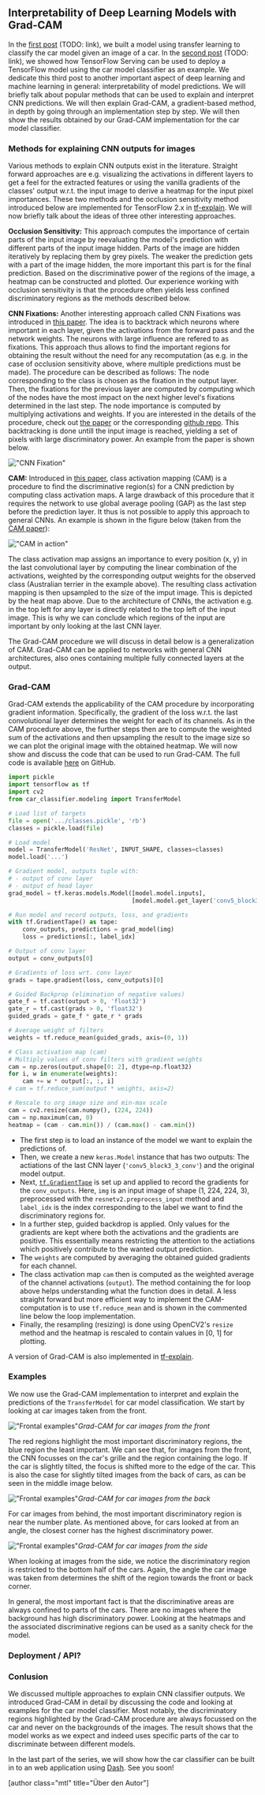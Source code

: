 ## Interpretability of Deep Learning Models with Grad-CAM

In the [first post]() (TODO: link), we built a model using transfer learning to classify the car model given an image of a car. In the [second post]() (TODO: link), we showed how TensorFlow Serving can be used to deploy a TensorFlow model using the car model classifier as an example. We dedicate this third post to another important aspect of deep learning and machine learning in general: interpretability of model predictions. We will briefly talk about popular methods that can be used to explain and interpret CNN predictions. We will then explain Grad-CAM, a gradient-based method, in depth by going through an implementation step by step. We will then show the results obtained by our Grad-CAM implementation for the car model classifier.

### Methods for explaining CNN outputs for images

Various methods to explain CNN outputs exist in the literature. Straight forward approaches are e.g. visualizing the activations in different layers to get a feel for the extracted features or using the vanilla gradients of the classes' output w.r.t. the input image to derive a heatmap for the input pixel importances. These two methods and the occlusion sensitivity method introduced below are implemented for TensorFlow 2.x in [tf-explain](https://github.com/sicara/tf-explain#vanilla-gradients). We will now briefly talk about the ideas of three other interesting approaches.

**Occlusion Sensitivity:** This approach computes the importance of certain parts of the input image by reevaluating the model's prediction with different parts of the input image hidden. Parts of the image are hidden iteratively by replacing them by grey pixels. The weaker the prediction gets with a part of the image hidden, the more important this part is for the final prediction. Based on the discriminative power of the regions of the image, a heatmap can be constructed and plotted. Our experience working with occlusion sensitivity is that the procedure often yields less confined discriminatory regions as the methods described below.

**CNN Fixations:** Another interesting approach called CNN Fixations was introduced in [this paper](https://arxiv.org/abs/1708.06670). The idea is to backtrack which neurons where important in each layer, given the activations from the forward pass and the network weights. The neurons with large influence are refered to as fixations. This approach thus allows to find the important regions for obtaining the result without the need for any recomputation (as e.g. in the case of occlusion sensitivity above, where multiple predictions must be made). The procedure can be described as follows: The node corresponding to the class is chosen as the fixation in the output layer. Then, the fixations for the previous layer are computed by computing which of the nodes have the most impact on the next higher level's fixations determined in the last step. The node importance is computed by multiplying activations and weights. If you are interested in the details of the procedure, check out [the paper](https://arxiv.org/abs/1708.06670) or the corresponding [github repo](https://github.com/val-iisc/cnn-fixations). This backtracking is done untill the input image is reached, yielding a set of pixels with large discriminatory power. An example from the paper is shown below.

!["CNN Fixation"](CNNFixation.png)

**CAM:** Introduced in [this paper](https://arxiv.org/abs/1512.04150), class activation mapping (CAM) is a procedure to find the discriminative region(s) for a CNN prediction by computing class activation maps. A large drawback of this procedure that it requires the network to use global average pooling (GAP) as the last step before the prediction layer. It thus is not possible to apply this approach to general CNNs. An example is shown in the figure below (taken from the [CAM paper](https://arxiv.org/abs/1512.04150)):

!["CAM in action"](CAM_orig_paper.png)

The class activation map assigns an importance to every position (x, y) in the last convolutional layer by computing the linear combination of the activations, weighted by the corresponding output weights for the observed class (Australian terrier in the example above). The resulting class activation mapping is then upsampled to the size of the imput image. This is depicted by the heat map above. Due to the architecture of CNNs, the activation e.g. in the top left for any layer is directly related to the top left of the input image. This is why we can conclude which regions of the input are important by only looking at the last CNN layer.

The Grad-CAM procedure we will discuss in detail below is a generalization of CAM. Grad-CAM can be applied to networks with general CNN architectures, also ones containing multiple fully connected layers at the output.

### Grad-CAM

Grad-CAM extends the applicability of the CAM procedure by incorporating gradient information. Specifically, the gradient of the loss w.r.t. the last convolutional layer determines the weight for each of its channels. As in the CAM procedure above, the further steps then are to compute the weighted sum of the activations and then upsampling the result to the image size so we can plot the original image with the obtained heatmap. We will now show and discuss the code that can be used to run Grad-CAM. The full code is available [here](https://github.com/fabianmax/car-classification/blob/master/car_classifier/grad_cam.py) on GitHub.

```python
import pickle
import tensorflow as tf
import cv2
from car_classifier.modeling import TransferModel

# Load list of targets
file = open('.../classes.pickle', 'rb')
classes = pickle.load(file)

# Load model
model = TransferModel('ResNet', INPUT_SHAPE, classes=classes)
model.load('...')

# Gradient model, outputs tuple with:
# - output of conv layer
# - output of head layer
grad_model = tf.keras.models.Model([model.model.inputs],
                                   [model.model.get_layer('conv5_block3_3_conv').output, model.model.output])

# Run model and record outputs, loss, and gradients
with tf.GradientTape() as tape:
    conv_outputs, predictions = grad_model(img)
    loss = predictions[:, label_idx]

# Output of conv layer
output = conv_outputs[0]

# Gradients of loss wrt. conv layer
grads = tape.gradient(loss, conv_outputs)[0]

# Guided Backprop (elimination of negative values)
gate_f = tf.cast(output > 0, 'float32')
gate_r = tf.cast(grads > 0, 'float32')
guided_grads = gate_f * gate_r * grads

# Average weight of filters
weights = tf.reduce_mean(guided_grads, axis=(0, 1))

# Class activation map (cam)
# Multiply values of conv filters with gradient weights
cam = np.zeros(output.shape[0: 2], dtype=np.float32)
for i, w in enumerate(weights):
    cam += w * output[:, :, i]
# cam = tf.reduce_sum(output * weights, axis=2)

# Rescale to org image size and min-max scale
cam = cv2.resize(cam.numpy(), (224, 224))
cam = np.maximum(cam, 0)
heatmap = (cam - cam.min()) / (cam.max() - cam.min())
```

* The first step is to load an instance of the model we want to explain the predictions of.
* Then, we create a new `keras.Model` instance that has two outputs: The actiations of the last CNN layer (`'conv5_block3_3_conv'`) and the original model output.
* Next, [`tf.GradientTape`](https://www.tensorflow.org/api_docs/python/tf/GradientTape) is set up and applied to record the gradients for the `conv_outputs`. Here, `img` is an input image of shape (1, 224, 224, 3), preprocessed with the `resnetv2.preprocess_input` method and `label_idx` is the index corresponding to the label we want to find the discriminatory regions for.
* In a further step, guided backdrop is applied. Only values for the gradients are kept where both the activations and the gradients are positive. This essentially means restricting the attention to the actiations which positively contribute to the wanted output prediction.
* The `weights` are computed by averaging the obtained guided gradients for each channel.
* The class activation map `cam`  then is computed as the weighted average of the channel activations (`output`). The method containing the for loop above helps understanding what the function does in detail. A less straight forward but more efficient way to implement the CAM-computation is to use `tf.reduce_mean` and is shown in the commented line below the loop implementation.
* Finally, the resampling (resizing) is done using OpenCV2's `resize` method and the heatmap is rescaled to contain values in [0, 1] for plotting.

A version of Grad-CAM is also implemented in [tf-explain](https://github.com/sicara/tf-explain#vanilla-gradients).

### Examples

We now use the Grad-CAM implementation to interpret and explain the predictions of the `TransferModel` for car model classification. We start by looking at car images taken from the front.

!["Frontal examples"](front.png)*Grad-CAM for car images from the front*

The red regions highlight the most important discriminatory regions, the blue region the least important. We can see that, for images from the front, the CNN focusses on the car's grille and the region containing the logo. If the car is slightly tilted, the focus is shifted more to the edge of the car. This is also the case for slightly tilted images from the back of cars, as can be seen in the middle image below.

!["Frontal examples"](back.png)*Grad-CAM for car images from the back*

For car images from behind, the most important discriminatory region is near the number plate. As mentioned above, for cars looked at from an angle, the closest corner has the highest discriminatory power.

!["Frontal examples"](side.png)*Grad-CAM for car images from the side*

When looking at images from the side, we notice the discriminatory region is restricted to the bottom half of the cars. Again, the angle the car image was taken from determines the shift of the region towards the front or back corner.

In general, the most important fact is that the discriminative areas are always confined to parts of the cars. There are no images where the background has high discriminatory power. Looking at the heatmaps and the associated discriminative regions can be used as a sanity check for the model.

### Deployment / API?

### Conlusion

We discussed multiple approaches to explain CNN classifier outputs. We introduced Grad-CAM in detail by discussing the code and looking at examples for the car model classifier. Most notably, the discriminatory regions highlighted by the Grad-CAM procedure are always focussed on the car and never on the backgrounds of the images. The result shows that the model works as we expect and indeed uses specific parts of the car to discriminate between different models.

In the last part of the series, we will show how the car classifier can be built in to an web application using [Dash](https://plotly.com/dash/). See you soon!

[author class="mtl" title="Über den Autor"]